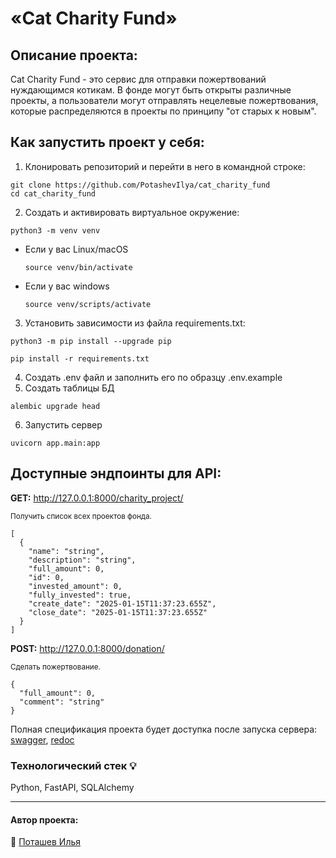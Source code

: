 # «Cat Charity Fund»

## Описание проекта: 
Cat Charity Fund - это сервис для отправки пожертвований нуждающимся котикам. В фонде могут быть открыты различные проекты, а пользователи могут отправлять нецелевые пожертвования, которые распределяются в проекты по принципу "от старых к новым". 

## Как запустить проект у себя:
1. Клонировать репозиторий и перейти в него в командной строке:

```
git clone https://github.com/PotashevIlya/cat_charity_fund
cd cat_charity_fund
```
2. Cоздать и активировать виртуальное окружение:

```
python3 -m venv venv
```

* Если у вас Linux/macOS

    ```
    source venv/bin/activate
    ```

* Если у вас windows

    ```
    source venv/scripts/activate
    ```
3. Установить зависимости из файла requirements.txt:

```
python3 -m pip install --upgrade pip
```

```
pip install -r requirements.txt
```
4. Создать .env файл и заполнить его по образцу .env.example
5. Создать таблицы БД
```
alembic upgrade head
```
6. Запустить сервер
```
uvicorn app.main:app
```

## Доступные эндпоинты для API:

**GET:** http://127.0.0.1:8000/charity_project/

<sub>Получить список всех проектов фонда.</sub>
```
[
  {
    "name": "string",
    "description": "string",
    "full_amount": 0,
    "id": 0,
    "invested_amount": 0,
    "fully_invested": true,
    "create_date": "2025-01-15T11:37:23.655Z",
    "close_date": "2025-01-15T11:37:23.655Z"
  }
]
```
**POST:** http://127.0.0.1:8000/donation/

<sub>Сделать пожертвование.</sub>
```
{
  "full_amount": 0,
  "comment": "string"
}
```

Полная спецификация проекта будет доступка после запуска сервера: [swagger](http://127.0.0.1:8000/docs), [redoc](http://127.0.0.1:8000/redoc)

### Технологический стек :bulb:
Python, FastAPI, SQLAlchemy
___  
#### Автор проекта:  
:small_orange_diamond: [Поташев Илья](https://github.com/PotashevIlya) 